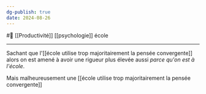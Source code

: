 ```yaml
---
dg-publish: true
date: 2024-08-26
---
```

#🌲  [[Productivité]] [[psychologie]] école

---
Sachant que l'[[école utilise trop majoritairement la pensée convergente]] alors on est amené à avoir une rigueur plus élevée aussi *parce qu'on est à l'école*.

Mais malheureusement une [[école utilise trop majoritairement la pensée convergente]]


